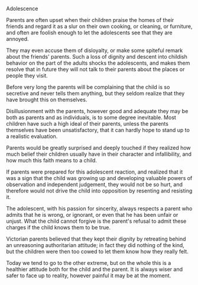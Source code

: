 
Adolescence

Parents are often upset when their children praise the homes of their friends and regard it as a slur on their own cooking, or cleaning, or furniture, and often are foolish enough to let the adolescents see that they are annoyed. 

They may even accuse them of disloyalty, or make some spiteful remark about the friends' parents. Such a loss of dignity and descent into childish behavior on the part of the adults shocks the adolescents, and makes them resolve that in future they will not talk to their parents about the places or people they visit. 

Before very long the parents will be complaining that the child is so secretive and never tells them anything, but they seldom realize that they have brought this on themselves.

Disillusionment with the parents, however good and adequate they may be both as parents and as individuals, is to some degree inevitable. Most children have such a high ideal of their parents, unless the parents themselves have been unsatisfactory, that it can hardly hope to stand up to a realistic evaluation. 

Parents would be greatly surprised and deeply touched if they realized how much belief their children usually have in their character and infallibility, and how much this faith means to a child. 

If parents were prepared for this adolescent reaction, and realized that it was a sign that the child was growing up and developing valuable powers of observation and independent judgement, they would not be so hurt, and therefore would not drive the child into opposition by resenting and resisting it. 

The adolescent, with his passion for sincerity, always respects a parent who admits that he is wrong, or ignorant, or even that he has been unfair or unjust. What the child cannot forgive is the parent's refusal to admit these charges if the child knows them to be true.

Victorian parents believed that they kept their dignity by retreating behind an unreasoning authoritarian attitude; in fact they did nothing of the kind, but the children were then too cowed to let them know how they really felt. 

Today we tend to go to the other extreme, but on the whole this is a healthier attitude both for the child and the parent. It is always wiser and safer to face up to reality, however painful it may be at the moment.

